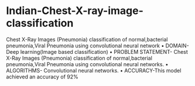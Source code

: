 # Indian-Chest-X-ray-image-classification
Chest X-Ray Images (Pneumonia) classification of normal,bacterial pneumonia,Viral Pneumonia using convolutional neural network
•	DOMAIN-Deep learning(Image based classification)
•	PROBLEM STATEMENT- Chest X-Ray Images (Pneumonia) classification of normal,bacterial 
pneumonia,Viral Pneumonia using convolutional neural networks.
•	ALGORITHMS- Convolutional neural networks.
•	ACCURACY-This model achieved an accuracy of 92%
